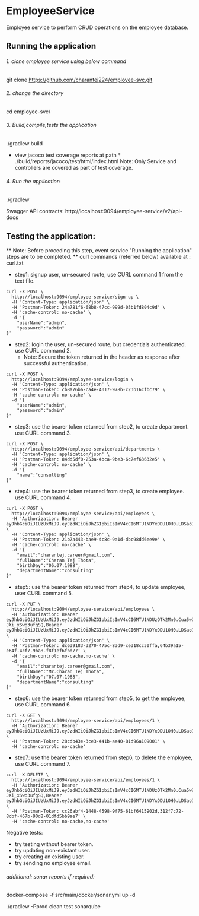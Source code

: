 # EmployeeService
Employee service to perform CRUD operations on the employee database.
## Running the application

###### 1. clone employee service using below command
git clone https://github.com/charantej224/employee-svc.git

###### 2. change the directory
cd employee-svc/

###### 3. Build,compile,tests the application
./gradlew build
* view jacoco test coverage reports at path  *
./build/reports/jacoco/test/html/index.html
Note: Only Service and controllers are covered as part of test coverage.

###### 4. Run the application
./gradlew

Swagger API contracts:
http://localhost:9094/employee-service/v2/api-docs

## Testing the application:
** Note: Before proceding this step, event service "Running the application" steps are to be completed. **
curl commands (referred below) available at : curl.txt

* step1: signup user, un-secured route, use CURL command 1 from the text file.
```
curl -X POST \
  http://localhost:9094/employee-service/sign-up \
  -H 'Content-Type: application/json' \
  -H 'Postman-Token: 24a781f6-68b8-47cc-999d-03b1fd804c9d' \
  -H 'cache-control: no-cache' \
  -d '{
	"userName":"admin",
	"password":"admin"
}'
```

* step2: login the user, un-secured route, but credentials authenticated. use CURL command 2. 
    - Note: Secure the token returned in the header as response after successful authentication.
```
curl -X POST \
  http://localhost:9094/employee-service/login \
  -H 'Content-Type: application/json' \
  -H 'Postman-Token: cb8a76ba-ca4e-4017-978b-c23b16cfbc79' \
  -H 'cache-control: no-cache' \
  -d '{
	"userName":"admin",
	"password":"admin"
}'
```
* step3: use the bearer token returned from step2, to create department. use CURL command 3.
```
curl -X POST \
  http://localhost:9094/employee-service/api/departments \
  -H 'Content-Type: application/json' \
  -H 'Postman-Token: 84dd5df0-253a-4bca-9be3-6c7ef63632e5' \
  -H 'cache-control: no-cache' \    
  -d '{
	"name":"consulting"
}'
```
* step4: use the bearer token returned from step3, to create employee. use CURL command 4.
```
curl -X POST \
  http://localhost:9094/employee-service/api/employees \
  -H 'Authorization: Bearer eyJhbGciOiJIUzUxMiJ9.eyJzdWIiOiJhZG1pbiIsImV4cCI6MTU1NDYxODU1OH0.LDSaoDtHQ5p8OuFrI7howleX7nLDiNrPrQiznBn45GwFOS5fNYs5Rc0G3Rj5vFCILt1wXmojrIl86twwB4E2iA' \
  -H 'Content-Type: application/json' \
  -H 'Postman-Token: 21b7a443-bae9-4c8c-9a1d-dbc98dd6ee9e' \
  -H 'cache-control: no-cache' \
  -d '{
	"email":"charantej.career@gmail.com",
	"fullName":"Charan Tej Thota",
	"birthDay":"06.07.1988",
	"departmentName":"consulting"
}'
```
* step5: use the bearer token returned from step4, to update employee, user CURL command 5.
```
curl -X PUT \
  http://localhost:9094/employee-service/api/employees \
  -H 'Authorization: Bearer eyJhbGciOiJIUzUxMiJ9.eyJzdWIiOiJhZG1pbiIsImV4cCI6MTU1NDUzOTk2Mn0.Cua5wZeZqv08cNOk6ZdkVhnAwGED2Yom5uBt0VbKq2gmrwegjZQADhnbjZhq3UJdBMyeGiO-JXi_xSwo3ufgSQ,Bearer eyJhbGciOiJIUzUxMiJ9.eyJzdWIiOiJhZG1pbiIsImV4cCI6MTU1NDYxODU1OH0.LDSaoDtHQ5p8OuFrI7howleX7nLDiNrPrQiznBn45GwFOS5fNYs5Rc0G3Rj5vFCILt1wXmojrIl86twwB4E2iA' \
  -H 'Content-Type: application/json' \
  -H 'Postman-Token: dc639183-3270-475c-83d9-ce318cc30ffa,64b39a15-e64f-4cf7-9ba8-f8f1ef6fbd77' \
  -H 'cache-control: no-cache,no-cache' \
  -d '{
	"email":"charantej.career@gmail.com",
	"fullName":"Mr.Charan Tej Thota",
	"birthDay":"07.07.1988",
	"departmentName":"consulting"
}'
```
* step6: use the bearer token returned from step5, to get the employee, use CURL command 6.
```
curl -X GET \
  http://localhost:9094/employee-service/api/employees/1 \
  -H 'Authorization: Bearer eyJhbGciOiJIUzUxMiJ9.eyJzdWIiOiJhZG1pbiIsImV4cCI6MTU1NDYxODU1OH0.LDSaoDtHQ5p8OuFrI7howleX7nLDiNrPrQiznBn45GwFOS5fNYs5Rc0G3Rj5vFCILt1wXmojrIl86twwB4E2iA' \
  -H 'Postman-Token: 28cdb43e-3ce3-441b-aa40-81d96a109001' \
  -H 'cache-control: no-cache'
 ```
* step7: use the bearer token returned from step6, to delete the employee, use CURL command 7.
```
curl -X DELETE \
  http://localhost:9094/employee-service/api/employees/1 \
  -H 'Authorization: Bearer eyJhbGciOiJIUzUxMiJ9.eyJzdWIiOiJhZG1pbiIsImV4cCI6MTU1NDUzOTk2Mn0.Cua5wZeZqv08cNOk6ZdkVhnAwGED2Yom5uBt0VbKq2gmrwegjZQADhnbjZhq3UJdBMyeGiO-JXi_xSwo3ufgSQ,Bearer eyJhbGciOiJIUzUxMiJ9.eyJzdWIiOiJhZG1pbiIsImV4cCI6MTU1NDYxODU1OH0.LDSaoDtHQ5p8OuFrI7howleX7nLDiNrPrQiznBn45GwFOS5fNYs5Rc0G3Rj5vFCILt1wXmojrIl86twwB4E2iA' \
  -H 'Postman-Token: cc26abf4-1448-4598-9f75-61bf6415902d,312f7c72-8cbf-467b-90d8-01dfd5bb9ae7' \
  -H 'cache-control: no-cache,no-cache'
```
Negative tests:
* try testing without bearer token.
* try updating non-existant user.
* try creating an existing user.
* try sending no employee email.

###### additional: sonar reports if required:

docker-compose -f src/main/docker/sonar.yml up -d

./gradlew -Pprod clean test sonarqube
